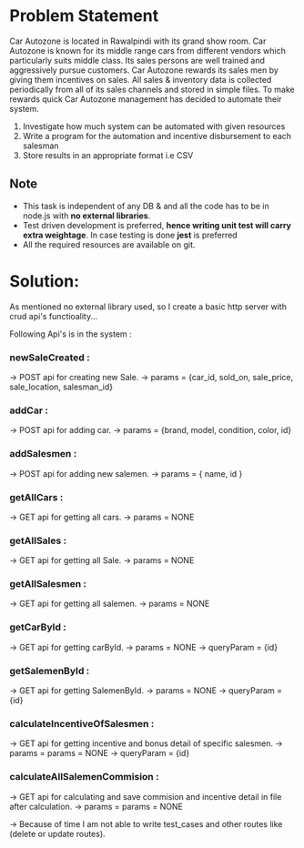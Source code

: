 # Problem Statement
Car Autozone is located in Rawalpindi with its grand show room. Car Autozone is known for its middle range cars from different vendors which particularly suits middle class. Its sales persons are well trained and aggressively pursue customers. Car Autozone rewards its sales men by giving them incentives on sales. All sales & inventory data is collected periodically from all of its sales channels and stored in simple files. To make rewards quick Car Autozone management has decided to automate their system.

1.   Investigate how much system can be automated with given resources
2.   Write a program for the automation and incentive disbursement to each salesman
3.   Store results in an appropriate format i.e CSV


## Note
* This task is independent of any DB & and all the code has to be in node.js with **no external libraries**. 
* Test driven development is preferred, **hence writing unit test will carry extra weightage**. In case testing is done **jest** is preferred
* All the required resources are available on git. 




# Solution:
As mentioned no external library used, so I create a basic http server with crud api's functioality...

Following Api's is in the system : 

### newSaleCreated : 
 -> POST api for creating new Sale.
 -> params = {car_id, sold_on, sale_price, sale_location, salesman_id}

### addCar : 
 -> POST api for adding car.
 -> params = {brand, model, condition, color, id}

### addSalesmen : 
 -> POST api for adding new salemen.
 -> params =  { name, id }


### getAllCars : 
 -> GET api for getting all cars.
 -> params = NONE

### getAllSales : 
 -> GET api for getting all Sale.
 -> params = NONE

### getAllSalesmen : 
 -> GET api for getting all salemen.
 -> params = NONE

### getCarById : 
 -> GET api for getting carById.
 -> params = NONE
 -> queryParam = {id}

### getSalemenById : 
 -> GET api for getting SalemenById.
 -> params = NONE
 -> queryParam = {id}

### calculateIncentiveOfSalesmen : 
 -> GET api for getting incentive and bonus detail of specific salesmen.
 -> params = params = NONE
 -> queryParam = {id}

### calculateAllSalemenCommision : 
 -> GET api for calculating and save commision and incentive detail in file after calculation.
 -> params = params = NONE


 -> Because of time I am not able to write test_cases and other routes like (delete or update routes).